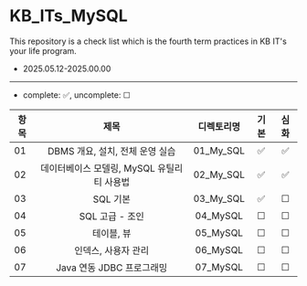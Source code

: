 # KB_ITs_MySQL

This repository is a check list which is the fourth term practices in KB IT's your life program.
- 2025.05.12-2025.00.00

---
- complete: ✅, uncomplete: ☐

| 항목 |  제목  | 디렉토리명 | 기본 | 심화 |
|------|:----:|:----:|:----:|:----:|
| 01 |DBMS 개요, 설치, 전체 운영 실습 | 01_My_SQL | ✅ | ✅ |
| 02 |데이터베이스 모델링, MySQL 유틸리티 사용법 | 02_My_SQL | ✅ | ✅ |
| 03 |SQL 기본 | 03_My_SQL | ✅ | ☐ |
|04|SQL 고급 - 조인|04_MySQL | ☐ | ☐ |
|05|테이블, 뷰|05_MySQL | ☐ | ☐ |
|06|인덱스, 사용자 관리|06_MySQL | ☐ | ☐ |
|07|Java 연동 JDBC 프로그래밍|07_MySQL | ☐ | ☐ |
